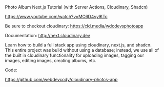 Photo Album Next.js Tutorial (with Server Actions, Cloudinary, Shadcn)

https://www.youtube.com/watch?v=MC6D4vylKTc

Be sure to checkout cloudinary: https://cld.media/wdcdevsphotoapp 

Documentation: http://next.cloudinary.dev

Learn how to build a full stack app using cloudinary, next.js, and shadcn.  This entire project was build without using a database; instead, we use all of the built in cloudinary functionality for uploading images, tagging our images, editing images, creating albums, etc.

Code:

https://github.com/webdevcody/cloudinary-photos-app